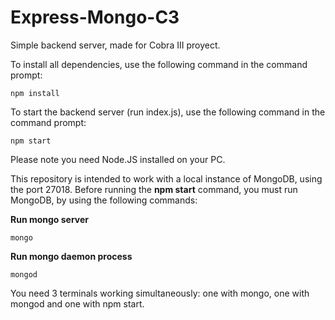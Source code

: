 # Express-Mongo-C3
Simple backend server, made for Cobra III proyect.

To install all dependencies, use the following command in the command prompt:

```
npm install
```

To start the backend server (run index.js), use the following command in the command prompt:

```
npm start
```

Please note you need Node.JS installed on your PC.

This repository is intended to work with a local instance of MongoDB, using the port 27018. Before running the **npm start** command, you must run MongoDB, by using the following commands:

**Run mongo server**
```
mongo
```

**Run mongo daemon process**
```
mongod
```

You need 3 terminals working simultaneously: one with mongo, one with mongod and one with npm start.
